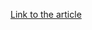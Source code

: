[Link to the article](https://www.huntress.com/blog/first-do-no-harm-when-and-where-siem-fits-in-healthcare-it-settings)
